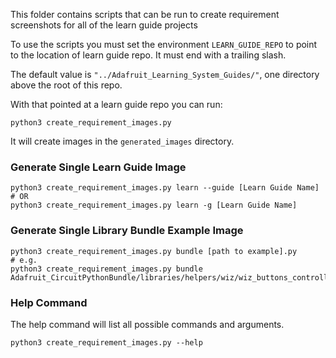 <!--
SPDX-FileCopyrightText: 2021 foamyguy

SPDX-License-Identifier: MIT
-->

This folder contains scripts that can be run to create requirement screenshots for all of the learn guide projects

To use the scripts you must set the environment `LEARN_GUIDE_REPO` to point to the location of learn guide repo.  It must end with a trailing slash.

The default value is `"../Adafruit_Learning_System_Guides/"`, one directory above the root of this repo.

With that pointed at a learn guide repo you can run:

```
python3 create_requirement_images.py
```
It will create images in the `generated_images` directory.

### Generate Single Learn Guide Image

```shell
python3 create_requirement_images.py learn --guide [Learn Guide Name]
# OR
python3 create_requirement_images.py learn -g [Learn Guide Name]
```

### Generate Single Library Bundle Example Image
```shell
python3 create_requirement_images.py bundle [path to example].py
# e.g.
python3 create_requirement_images.py bundle Adafruit_CircuitPythonBundle/libraries/helpers/wiz/wiz_buttons_controller.py
```

### Help Command
The help command will list all possible commands and arguments.

```shell
python3 create_requirement_images.py --help
```
